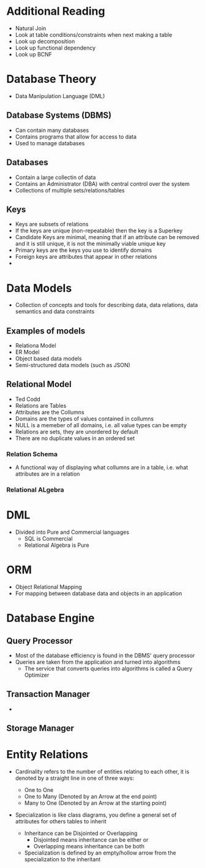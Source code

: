 # Additional Reading

- Natural Join
- Look at table conditions/constraints when next making a table
- Look up decomposition
- Look up functional dependency
- Look up BCNF

# Database Theory

- Data Manipulation Language (DML)

## Database Systems (DBMS)

- Can contain many databases
- Contains programs that allow for access to data
- Used to manage databases

## Databases

- Contain a large collectin of data
- Contains an Administrator (DBA) with central control over the system
- Collections of multiple sets/relations/tables

## Keys

- Keys are subsets of relations
- If the keys are unique (non-repeatable) then the key is a Superkey
- Candidate Keys are minimal, meaning that if an attribute can be removed and it is still unique, it is not the minimally viable unique key
- Primary keys are the keys you use to identify domains
- Foreign keys are attributes that appear in other relations
- 

# Data Models

- Collection of concepts and tools for describing data, data relations, data semantics and data constraints

## Examples of models

- Relationa Model
- ER Model
- Object based data models
- Semi-structured data models (such as JSON)

## Relational Model

- Ted Codd
- Relations are Tables
- Attributes are the Collumns
- Domains are the types of values contained in collumns
- NULL is a memeber of all domains, i.e. all value types can be empty
- Relations are sets, they are unordered by default
- There are no duplicate values in an ordered set

### Relation Schema

- A functional way of displaying what collumns are in a table, i.e. what attributes are in a relation

### Relational ALgebra

# DML

- Divided into Pure and Commercial languages
    - SQL is Commercial
    - Relational Algebra is Pure

# ORM

- Object Relational Mapping
- For mapping between database data and objects in an application

# Database Engine

## Query Processor

- Most of the database efficiency is found in the DBMS' query processor
- Queries are taken from the application and turned into algorithms
    - The service that converts queries into algorithms is called a Query Optimizer

## Transaction Manager

- 

## Storage Manager

# Entity Relations

- Cardinality refers to the number of entities relating to each other, it is denoted by a straight line in one of three ways:
    - One to One
    - One to Many (Denoted by an Arrow at the end point)
    - Many to One (Denoted by an Arrow at the starting point)

- Specialization is like class diagrams, you define a general set of attributes for others tables to inherit
    - Inheritance can be Disjointed or Overlapping
        - Disjointed means inheritance can be either or
        - Overlapping means inheritance can be both
    - Specialization is defined by an empty/hollow arrow from the specialization to the inheritant

